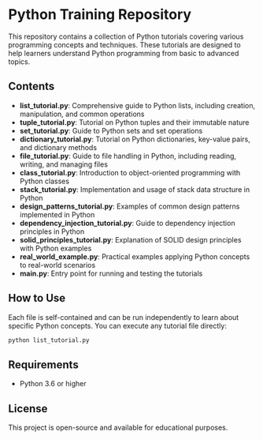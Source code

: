 # Python Training Repository

This repository contains a collection of Python tutorials covering various programming concepts and techniques. These tutorials are designed to help learners understand Python programming from basic to advanced topics.

## Contents

- **list_tutorial.py**: Comprehensive guide to Python lists, including creation, manipulation, and common operations
- **tuple_tutorial.py**: Tutorial on Python tuples and their immutable nature
- **set_tutorial.py**: Guide to Python sets and set operations
- **dictionary_tutorial.py**: Tutorial on Python dictionaries, key-value pairs, and dictionary methods
- **file_tutorial.py**: Guide to file handling in Python, including reading, writing, and managing files
- **class_tutorial.py**: Introduction to object-oriented programming with Python classes
- **stack_tutorial.py**: Implementation and usage of stack data structure in Python
- **design_patterns_tutorial.py**: Examples of common design patterns implemented in Python
- **dependency_injection_tutorial.py**: Guide to dependency injection principles in Python
- **solid_principles_tutorial.py**: Explanation of SOLID design principles with Python examples
- **real_world_example.py**: Practical examples applying Python concepts to real-world scenarios
- **main.py**: Entry point for running and testing the tutorials

## How to Use

Each file is self-contained and can be run independently to learn about specific Python concepts. You can execute any tutorial file directly:

```bash
python list_tutorial.py
```

## Requirements

- Python 3.6 or higher

## License

This project is open-source and available for educational purposes.